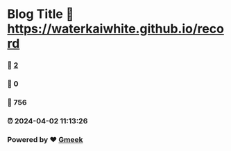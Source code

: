 # Blog Title :link: https://waterkaiwhite.github.io/record 
### :page_facing_up: [2](https://waterkaiwhite.github.io/record/tag.html) 
### :speech_balloon: 0 
### :hibiscus: 756 
### :alarm_clock: 2024-04-02 11:13:26 
### Powered by :heart: [Gmeek](https://github.com/Meekdai/Gmeek)
